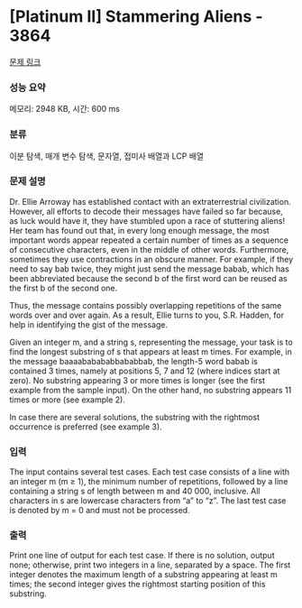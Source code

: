 # [Platinum II] Stammering Aliens - 3864 

[문제 링크](https://www.acmicpc.net/problem/3864) 

### 성능 요약

메모리: 2948 KB, 시간: 600 ms

### 분류

이분 탐색, 매개 변수 탐색, 문자열, 접미사 배열과 LCP 배열

### 문제 설명

<p>Dr. Ellie Arroway has established contact with an extraterrestrial civilization. However, all efforts to decode their messages have failed so far because, as luck would have it, they have stumbled upon a race of stuttering aliens! Her team has found out that, in every long enough message, the most important words appear repeated a certain number of times as a sequence of consecutive characters, even in the middle of other words. Furthermore, sometimes they use contractions in an obscure manner. For example, if they need to say bab twice, they might just send the message babab, which has been abbreviated because the second b of the first word can be reused as the first b of the second one.</p>

<p>Thus, the message contains possibly overlapping repetitions of the same words over and over again. As a result, Ellie turns to you, S.R. Hadden, for help in identifying the gist of the message.</p>

<p>Given an integer m, and a string s, representing the message, your task is to find the longest substring of s that appears at least m times. For example, in the message baaaababababbababbab, the length-5 word babab is contained 3 times, namely at positions 5, 7 and 12 (where indices start at zero). No substring appearing 3 or more times is longer (see the first example from the sample input). On the other hand, no substring appears 11 times or more (see example 2).</p>

<p>In case there are several solutions, the substring with the rightmost occurrence is preferred (see example 3).</p>

### 입력 

 <p>The input contains several test cases. Each test case consists of a line with an integer m (m ≥ 1), the minimum number of repetitions, followed by a line containing a string s of length between m and 40 000, inclusive. All characters in s are lowercase characters from “a” to “z”. The last test case is denoted by m = 0 and must not be processed.</p>

### 출력 

 <p>Print one line of output for each test case. If there is no solution, output none; otherwise, print two integers in a line, separated by a space. The first integer denotes the maximum length of a substring appearing at least m times; the second integer gives the rightmost starting position of this substring.</p>

